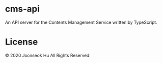 # cms-api
An API server for the Contents Management Service written by TypeScript.

# License

© 2020 Joonseok Hu All Rights Reserved
